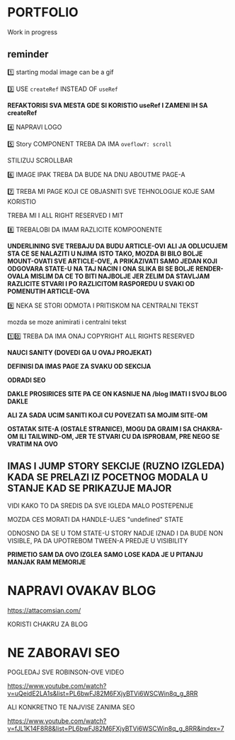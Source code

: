 # PORTFOLIO

Work in progress

## reminder

:one: starting modal image can be a gif

:three: USE `createRef` INSTEAD OF `useRef`

**REFAKTORISI SVA MESTA GDE SI KORISTIO useRef I ZAMENI IH SA createRef**

:four: NAPRAVI LOGO

:five: Story COMPONENT TREBA DA IMA `oveflowY: scroll`

STILIZUJ SCROLLBAR

:six: IMAGE IPAK TREBA DA BUDE NA DNU ABOUTME PAGE-A

:seven: TREBA MI PAGE KOJI CE OBJASNITI SVE TEHNOLOGIJE KOJE SAM KORISTIO

TREBA MI I ALL RIGHT RESERVED I MIT

:eight: TREBALOBI DA IMAM RAZLICITE KOMPOONENTE

**UNDERLINING SVE TREBAJU DA BUDU ARTICLE-OVI**
**ALI JA ODLUCUJEM STA CE SE NALAZITI U NJIMA**
**ISTO TAKO, MOZDA BI BILO BOLJE MOUNT-OVATI SVE ARTICLE-OVE, A PRIKAZIVATI SAMO JEDAN KOJI ODGOVARA STATE-U**
**NA TAJ NACIN I ONA SLIKA BI SE BOLJE RENDER-OVALA**
**MISLIM DA CE TO BITI NAJBOLJE JER ZELIM DA STAVLJAM RAZLICITE STVARI I PO RAZLICITOM RASPOREDU U SVAKI OD POMENUTIH ARTICLE-OVA**

<!-- ALI IMACU I KOMPONENTU `ARTICLE STORY` KOJA TREBA DA HOLD-UJE SVE TE DRUGE KOMPONENTE I SAMO CE ARTICLE STORY DA IMA LOGIKU-->

<!-- DRUGE KOMPONENTE CE BITI VISIBLE/INVISIBLE BY PROPS (ODLUCIVACE PROP O TOME) -->

<!-- IMACES MNOSTVO REFOVA I TO CES MORATI PRAVILNO DA HANDLE-UJES -->

:nine: NEKA SE STORI ODMOTA I PRITISKOM NA CENTRALNI TEKST

mozda se moze animirati i centralni tekst

:one::zero: TREBA DA IMA ONAJ COPYRIGHT ALL RIGHTS RESERVED

**NAUCI SANITY (DOVEDI GA U OVAJ PROJEKAT)**

**DEFINISI DA IMAS PAGE ZA SVAKU OD SEKCIJA**

**ODRADI SEO**

**DAKLE PROSIRICES SITE PA CE ON KASNIJE NA /blog IMATI I SVOJ BLOG DAKLE**

**ALI ZA SADA UCIM SANITI KOJI CU POVEZATI SA MOJIM SITE-OM**

**OSTATAK SITE-A (OSTALE STRANICE), MOGU DA GRAIM I SA CHAKRA-OM ILI TAILWIND-OM, JER TE STVARI CU DA ISPROBAM, PRE NEGO SE VRATIM NA OVO**

## IMAS I JUMP STORY SEKCIJE (RUZNO IZGLEDA) KADA SE PRELAZI IZ POCETNOG MODALA U STANJE KAD SE PRIKAZUJE MAJOR

VIDI KAKO TO DA SREDIS DA SVE IGLEDA MALO POSTEPENIJE

MOZDA CES MORATI DA HANDLE-UJES "undefined" STATE

ODNOSNO DA SE U TOM STATE-U STORY NADJE IZNAD I DA BUDE NON VISIBLE, PA DA UPOTREBOM TWEEN-A PREDJE U VISIBILITY

**PRIMETIO SAM DA OVO IZGLEA SAMO LOSE KADA JE U PITANJU MANJAK RAM MEMORIJE**

# NAPRAVI OVAKAV BLOG

<https://attacomsian.com/>

KORISTI CHAKRU ZA BLOG

# NE ZABORAVI SEO

POGLEDAJ SVE ROBINSON-OVE VIDEO

<https://www.youtube.com/watch?v=uQeidE2LA1s&list=PL6bwFJ82M6FXjyBTVi6WSCWin8q_g_8RR>

ALI KONKRETNO TE NAJVISE ZANIMA SEO

<https://www.youtube.com/watch?v=fJL1K14F8R8&list=PL6bwFJ82M6FXjyBTVi6WSCWin8q_g_8RR&index=7>
